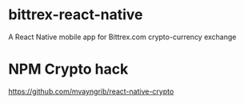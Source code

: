 # bittrex-react-native
A React Native mobile app for Bittrex.com crypto-currency exchange

# NPM Crypto hack
https://github.com/mvayngrib/react-native-crypto
